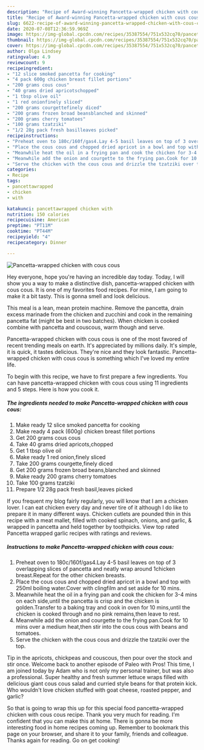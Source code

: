 ```yaml
---
description: "Recipe of Award-winning Pancetta-wrapped chicken with cous cous"
title: "Recipe of Award-winning Pancetta-wrapped chicken with cous cous"
slug: 6622-recipe-of-award-winning-pancetta-wrapped-chicken-with-cous-cous
date: 2020-07-08T12:36:59.969Z
image: https://img-global.cpcdn.com/recipes/35387554/751x532cq70/pancetta-wrapped-chicken-with-cous-cous-recipe-main-photo.jpg
thumbnail: https://img-global.cpcdn.com/recipes/35387554/751x532cq70/pancetta-wrapped-chicken-with-cous-cous-recipe-main-photo.jpg
cover: https://img-global.cpcdn.com/recipes/35387554/751x532cq70/pancetta-wrapped-chicken-with-cous-cous-recipe-main-photo.jpg
author: Olga Lindsey
ratingvalue: 4.9
reviewcount: 9
recipeingredient:
- "12 slice smoked pancetta for cooking"
- "4 pack 600g chicken breast fillet portions"
- "200 grams cous cous"
- "40 grams dried apricotschopped"
- "1 tbsp olive oil"
- "1 red onionfinely sliced"
- "200 grams courgettefinely diced"
- "200 grams frozen broad beansblanched and skinned"
- "200 grams cherry tomatoes"
- "100 grams tzatziki"
- "1/2 28g pack fresh basilleaves picked"
recipeinstructions:
- "Preheat oven to 180c/160f/gas4.Lay 4-5 basil leaves on top of 3 overlapping slices of pancetta and neatly wrap around 1chicken breast.Repeat for the other chicken breasts."
- "Place the cous cous and chopped dried apricot in a bowl and top with 250ml boiling water.Cover with clingfilm and set aside for 10 mins."
- "Meanwhile heat the oil in a frying pan and cook the chicken for 3-4 mins on each side,until the pancetta is crisp and the chicken is golden.Transfer to a baking tray and cook in oven for 10 mins,until the chicken is cooked through and no pink remains,then leave to rest."
- "Meanwhile add the onion and courgette to the frying pan.Cook for 10 mins over a medium heat,then stir into the cous cous with beans and tomatoes."
- "Serve the chicken with the cous cous and drizzle the tzatziki over the top."
categories:
- Recipe
tags:
- pancettawrapped
- chicken
- with

katakunci: pancettawrapped chicken with 
nutrition: 150 calories
recipecuisine: American
preptime: "PT11M"
cooktime: "PT44M"
recipeyield: "4"
recipecategory: Dinner

---
```



![Pancetta-wrapped chicken with cous cous](https://img-global.cpcdn.com/recipes/35387554/751x532cq70/pancetta-wrapped-chicken-with-cous-cous-recipe-main-photo.jpg)

Hey everyone, hope you're having an incredible day today. Today, I will show you a way to make a distinctive dish, pancetta-wrapped chicken with cous cous. It is one of my favorites food recipes. For mine, I am going to make it a bit tasty. This is gonna smell and look delicious.

This meal is a lean, mean protein machine. Remove the pancetta, drain excess marinade from the chicken and zucchini and cook in the remaining pancetta fat (might be best in two batches). When chicken is cooked combine with pancetta and couscous, warm though and serve.

Pancetta-wrapped chicken with cous cous is one of the most favored of recent trending meals on earth. It's appreciated by millions daily. It's simple, it is quick, it tastes delicious. They're nice and they look fantastic. Pancetta-wrapped chicken with cous cous is something which I've loved my entire life.


To begin with this recipe, we have to first prepare a few ingredients. You can have pancetta-wrapped chicken with cous cous using 11 ingredients and 5 steps. Here is how you cook it.

<!--inarticleads1-->

##### The ingredients needed to make Pancetta-wrapped chicken with cous cous:

1. Make ready 12 slice smoked pancetta for cooking
1. Make ready 4 pack (600g) chicken breast fillet portions
1. Get 200 grams cous cous
1. Take 40 grams dried apricots,chopped
1. Get 1 tbsp olive oil
1. Make ready 1 red onion,finely sliced
1. Take 200 grams courgette,finely diced
1. Get 200 grams frozen broad beans,blanched and skinned
1. Make ready 200 grams cherry tomatoes
1. Take 100 grams tzatziki
1. Prepare 1/2 28g pack fresh basil,leaves picked


If you frequent my blog fairly regularly, you will know that I am a chicken lover. I can eat chicken every day and never tire of it although I do like to prepare it in many different ways. Chicken cutlets are pounded thin in this recipe with a meat mallet, filled with cooked spinach, onions, and garlic, &amp; wrapped in pancetta and held together by toothpicks. View top rated Pancetta wrapped garlic recipes with ratings and reviews. 

<!--inarticleads2-->

##### Instructions to make Pancetta-wrapped chicken with cous cous:

1. Preheat oven to 180c/160f/gas4.Lay 4-5 basil leaves on top of 3 overlapping slices of pancetta and neatly wrap around 1chicken breast.Repeat for the other chicken breasts.
1. Place the cous cous and chopped dried apricot in a bowl and top with 250ml boiling water.Cover with clingfilm and set aside for 10 mins.
1. Meanwhile heat the oil in a frying pan and cook the chicken for 3-4 mins on each side,until the pancetta is crisp and the chicken is golden.Transfer to a baking tray and cook in oven for 10 mins,until the chicken is cooked through and no pink remains,then leave to rest.
1. Meanwhile add the onion and courgette to the frying pan.Cook for 10 mins over a medium heat,then stir into the cous cous with beans and tomatoes.
1. Serve the chicken with the cous cous and drizzle the tzatziki over the top.


Tip in the apricots, chickpeas and couscous, then pour over the stock and stir once. Welcome back to another episode of Paleo with Pros! This time, I am joined today by Adam who is not only my personal trainer, but was also a professional. Super healthy and fresh summer lettuce wraps filled with delicious giant cous cous salad and curried style beans for that protein kick. Who wouldn&#39;t love chicken stuffed with goat cheese, roasted pepper, and garlic? 

So that is going to wrap this up for this special food pancetta-wrapped chicken with cous cous recipe. Thank you very much for reading. I'm confident that you can make this at home. There is gonna be more interesting food in home recipes coming up. Remember to bookmark this page on your browser, and share it to your family, friends and colleague. Thanks again for reading. Go on get cooking!
